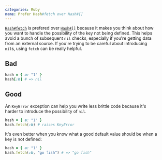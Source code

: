 ```yaml
---
categories: Ruby
name: Prefer Hash#fetch over Hash#[]
---
```


[`Hash#fetch`](https://ruby-doc.org/core-3.1.1/Hash.html#method-i-fetch) is prefered over [`Hash#[]`](https://ruby-doc.org/core-3.1.1/Hash.html#method-c-5B-5D) because it makes you think about how you want to handle the possibility of the key not being defined. This helps avoid a bunch of subsequent `nil` checks, especially if you're getting data from an external source. If you're trying to be careful about introducing `nil`s, using `fetch` can be really helpful.

## Bad

```ruby
hash = { a: "1" }
hash[:b] # => nil
```

## Good

An `KeyError` exception can help you write less brittle code because it's harder to introduce the possibility of `nil`.

```ruby
hash = { a: "1" }
hash.fetch(:b) # raises KeyError
```

It's even better when you know what a good default value should be when a key is not defined:

```ruby
hash = { a: "1" }
hash.fetch(:b, "go fish") # => "go fish"
```
